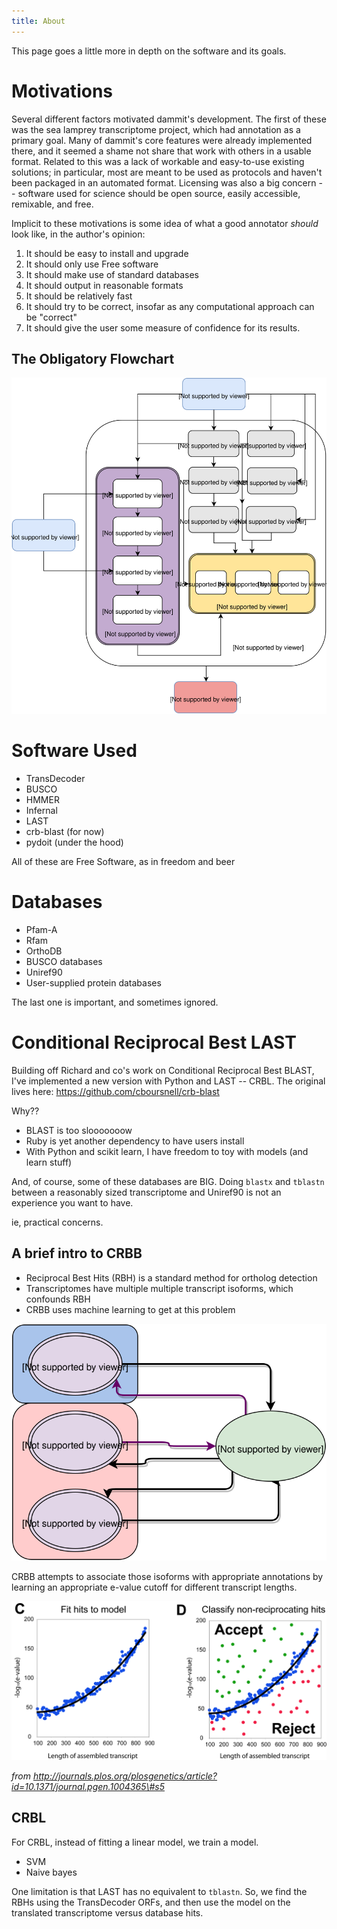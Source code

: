 ```yaml
---
title: About
---
```


This page goes a little more in depth on the software and its goals.

Motivations
===========

Several different factors motivated dammit\'s development. The first of
these was the sea lamprey transcriptome project, which had annotation as
a primary goal. Many of dammit\'s core features were already implemented
there, and it seemed a shame not share that work with others in a usable
format. Related to this was a lack of workable and easy-to-use existing
solutions; in particular, most are meant to be used as protocols and
haven\'t been packaged in an automated format. Licensing was also a big
concern \-- software used for science should be open source, easily
accessible, remixable, and free.

Implicit to these motivations is some idea of what a good annotator
*should* look like, in the author\'s opinion:

1.  It should be easy to install and upgrade
2.  It should only use Free software
3.  It should make use of standard databases
4.  It should output in reasonable formats
5.  It should be relatively fast
6.  It should try to be correct, insofar as any computational approach
    can be \"correct\"
7.  It should give the user some measure of confidence for its results.

The Obligatory Flowchart
------------------------

![The Workflow](static/workflow.svg)

Software Used
=============

-   TransDecoder
-   BUSCO
-   HMMER
-   Infernal
-   LAST
-   crb-blast (for now)
-   pydoit (under the hood)

All of these are Free Software, as in freedom and beer

Databases
=========

-   Pfam-A
-   Rfam
-   OrthoDB
-   BUSCO databases
-   Uniref90
-   User-supplied protein databases

The last one is important, and sometimes ignored.

Conditional Reciprocal Best LAST
================================

Building off Richard and co\'s work on Conditional Reciprocal Best
BLAST, I\'ve implemented a new version with Python and LAST \-- CRBL.
The original lives here: <https://github.com/cboursnell/crb-blast>

Why??

-   BLAST is too slooooooow
-   Ruby is yet another dependency to have users install
-   With Python and scikit learn, I have freedom to toy with models (and
    learn stuff)

And, of course, some of these databases are BIG. Doing `blastx` and
`tblastn` between a reasonably sized transcriptome and Uniref90 is not
an experience you want to have.

ie, practical concerns.

A brief intro to CRBB
---------------------

-   Reciprocal Best Hits (RBH) is a standard method for ortholog
    detection
-   Transcriptomes have multiple multiple transcript isoforms, which
    confounds RBH
-   CRBB uses machine learning to get at this problem

![](static/RBH.svg)

CRBB attempts to associate those isoforms with appropriate annotations
by learning an appropriate e-value cutoff for different transcript
lengths.

![CRBB](static/CRBB_decision.png)

*from
http://journals.plos.org/plosgenetics/article?id=10.1371/journal.pgen.1004365\#s5*

CRBL
----

For CRBL, instead of fitting a linear model, we train a model.

-   SVM
-   Naive bayes

One limitation is that LAST has no equivalent to `tblastn`. So, we find
the RBHs using the TransDecoder ORFs, and then use the model on the
translated transcriptome versus database hits.
